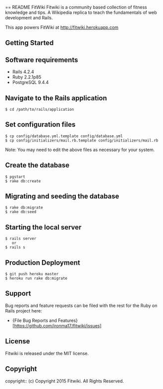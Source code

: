 == README
FitWiki
Fitwiki is a community based collection of fitness knowledge and tips.
A Wikipedia replica to teach the fundamentals of web development and Rails.

This app powers FitWiki at http://fitwiki.herokuapp.com

## Getting Started
## Software requirements
- Rails 4.2.4
- Ruby 2.2.1p85
- PostgreSQL 9.4.4
## Navigate to the Rails application
```
$ cd /path/to/rails/application
```
## Set configuration files
```
$ cp config/database.yml.template config/database.yml
$ cp config/initializers/mail.rb.template config/initializers/mail.rb
```
Note:  You may need to edit the above files as necessary for your system.
## Create the database
 ```
 $ pgstart
 $ rake db:create
 ```
## Migrating and seeding the database
```
$ rake db:migrate
$ rake db:seed
```
## Starting the local server
```
$ rails server
   or
$ rails s
```
## Production Deployment
  ```
  $ git push heroku master
  $ heroku run rake db:migrate
  ```
## Support
Bug reports and feature requests can be filed with the rest for the Ruby on Rails project here:
* {File Bug Reports and Features}[https://github.com/ironma17/fitwiki/issues]
## License
Fitwiki is released under the MIT license.
## Copyright
copyright:: (c) Copyright 2015 Fitwiki. All Rights Reserved.
